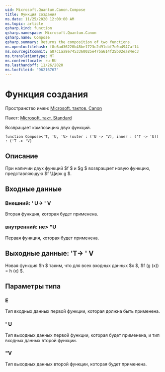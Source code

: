 ```yaml
---
uid: Microsoft.Quantum.Canon.Compose
title: Функция создания
ms.date: 11/25/2020 12:00:00 AM
ms.topic: article
qsharp.kind: function
qsharp.namespace: Microsoft.Quantum.Canon
qsharp.name: Compose
qsharp.summary: Returns the composition of two functions.
ms.openlocfilehash: f8c6ad36220b48be1723c2d91cbf7c0a4947af14
ms.sourcegitcommit: a87c1aa8e7453360025e47ba614f25b02ea84ec3
ms.translationtype: MT
ms.contentlocale: ru-RU
ms.lasthandoff: 11/26/2020
ms.locfileid: "96216767"
---
```

# <a name="compose-function"></a>Функция создания

Пространство имен: [Microsoft. тактов. Canon](xref:Microsoft.Quantum.Canon)

Пакет: [Microsoft. такт. Standard](https://nuget.org/packages/Microsoft.Quantum.Standard)


Возвращает композицию двух функций.

```qsharp
function Compose<'T, 'U, 'V> (outer : ('U -> 'V), inner : ('T -> 'U)) : ('T -> 'V)
```


## <a name="description"></a>Описание

При наличии двух функций $f $ и $g $ возвращает новую функцию, представляющую $f \Цирк g $.

## <a name="input"></a>Входные данные

### <a name="outer--u---v"></a>Внешний: ' U-> ' V

Вторая функция, которая будет применена.


### <a name="inner--t---u"></a>внутренний: не> "U

Первая функция, которая будет применена.



## <a name="output--t---v"></a>Выходные данные: 'T-> ' V

Новая функция $h $ таким, что для всех входных данных $x $, $f (g (x)) = h (x) $.

## <a name="type-parameters"></a>Параметры типа

### <a name="t"></a>Е

Тип входных данных первой функции, которая должна быть применена.
### <a name="u"></a>' U

Тип выходных данных первой функции, которая будет применена, и тип входных данных второй функции.
### <a name="v"></a>"V

Тип выходных данных второй функции, которая будет применена.